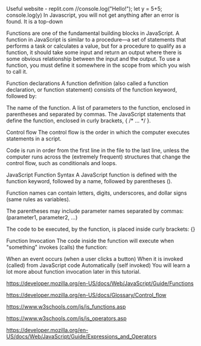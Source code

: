 Useful website - replit.com
//console.log("Hello!");
let y = 5+5;
console.log(y)
In Javascript, you will not get anything after an error is found.  It is a top-down 

Functions are one of the fundamental building blocks in JavaScript. A function in JavaScript is similar to a procedure—a set of statements that performs a task or calculates a value, but for a procedure to qualify as a function, it should take some input and return an output where there is some obvious relationship between the input and the output. To use a function, you must define it somewhere in the scope from which you wish to call it.

Function declarations
A function definition (also called a function declaration, or function statement) consists of the function keyword, followed by:

The name of the function.
A list of parameters to the function, enclosed in parentheses and separated by commas.
The JavaScript statements that define the function, enclosed in curly brackets, { /* … */ }.

Control flow
The control flow is the order in which the computer executes statements in a script.

Code is run in order from the first line in the file to the last line, unless the computer runs across the (extremely frequent) structures that change the control flow, such as conditionals and loops.

JavaScript Function Syntax
A JavaScript function is defined with the function keyword, followed by a name, followed by parentheses ().

Function names can contain letters, digits, underscores, and dollar signs (same rules as variables).

The parentheses may include parameter names separated by commas:
(parameter1, parameter2, ...)

The code to be executed, by the function, is placed inside curly brackets: {}

Function Invocation
The code inside the function will execute when "something" invokes (calls) the function:

When an event occurs (when a user clicks a button)
When it is invoked (called) from JavaScript code
Automatically (self invoked)
You will learn a lot more about function invocation later in this tutorial.

https://developer.mozilla.org/en-US/docs/Web/JavaScript/Guide/Functions

https://developer.mozilla.org/en-US/docs/Glossary/Control_flow

https://www.w3schools.com/js/js_functions.asp

https://www.w3schools.com/js/js_operators.asp

https://developer.mozilla.org/en-US/docs/Web/JavaScript/Guide/Expressions_and_Operators